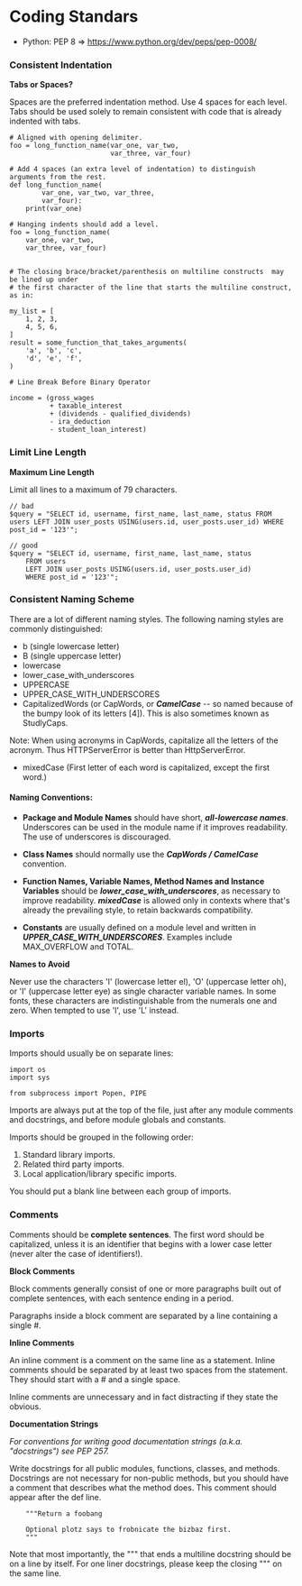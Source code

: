 # Coding Standars 
* Python: PEP 8 => https://www.python.org/dev/peps/pep-0008/


### Consistent Indentation

**Tabs or Spaces?**

Spaces are the preferred indentation method.
Use 4 spaces for each level.
Tabs should be used solely to remain consistent with code that is already indented with tabs.

```
# Aligned with opening delimiter.
foo = long_function_name(var_one, var_two,
                         var_three, var_four)

# Add 4 spaces (an extra level of indentation) to distinguish arguments from the rest.
def long_function_name(
        var_one, var_two, var_three,
        var_four):
    print(var_one)

# Hanging indents should add a level.
foo = long_function_name(
    var_one, var_two,
    var_three, var_four)


# The closing brace/bracket/parenthesis on multiline constructs  may be lined up under 
# the first character of the line that starts the multiline construct, as in:

my_list = [
    1, 2, 3,
    4, 5, 6,
]
result = some_function_that_takes_arguments(
    'a', 'b', 'c',
    'd', 'e', 'f',
)

# Line Break Before Binary Operator

income = (gross_wages
          + taxable_interest
          + (dividends - qualified_dividends)
          - ira_deduction
          - student_loan_interest)

```

### Limit Line Length

**Maximum Line Length**

Limit all lines to a maximum of 79 characters.

```
// bad
$query = "SELECT id, username, first_name, last_name, status FROM users LEFT JOIN user_posts USING(users.id, user_posts.user_id) WHERE post_id = '123'";
 
// good
$query = "SELECT id, username, first_name, last_name, status
    FROM users
    LEFT JOIN user_posts USING(users.id, user_posts.user_id)
    WHERE post_id = '123'";
```

### Consistent Naming Scheme

There are a lot of different naming styles. The following naming styles are commonly distinguished:

* b (single lowercase letter)
* B (single uppercase letter)
* lowercase
* lower_case_with_underscores
* UPPERCASE
* UPPER_CASE_WITH_UNDERSCORES
* CapitalizedWords (or CapWords, or ***CamelCase*** -- so named because of the bumpy look of its letters [4]). This is also sometimes known as StudlyCaps.

Note: When using acronyms in CapWords, capitalize all the letters of the acronym. Thus HTTPServerError is better than HttpServerError.

* mixedCase (First letter of each word is capitalized, except the first word.) 

#### Naming Conventions:
- **Package and Module Names** should have short, ***all-lowercase names***. Underscores can be used in the module name if it improves readability. The use of underscores is discouraged.


- **Class Names** should normally use the ***CapWords / CamelCase*** convention.

- **Function Names, Variable Names, Method Names and Instance Variables** should be ***lower_case_with_underscores***, as necessary to improve readability. ***mixedCase*** is allowed only in contexts where that's already the prevailing style, to retain backwards compatibility.

- **Constants** are usually defined on a module level and written in ***UPPER_CASE_WITH_UNDERSCORES***. Examples include MAX_OVERFLOW and TOTAL.

**Names to Avoid** 

Never use the characters 'l' (lowercase letter el), 'O' (uppercase letter oh), or 'I' (uppercase letter eye) as single character variable names. In some fonts, these characters are indistinguishable from the numerals one and zero. When tempted to use 'l', use 'L' instead.


### Imports
Imports should usually be on separate lines:

```
import os
import sys

from subprocess import Popen, PIPE
```

Imports are always put at the top of the file, just after any module comments and docstrings, and before module globals and constants.

Imports should be grouped in the following order:

1. Standard library imports.
2. Related third party imports.
3. Local application/library specific imports.

You should put a blank line between each group of imports.


### Comments

Comments should be **complete sentences**. The first word should be capitalized, unless it is an identifier that begins with a lower case letter (never alter the case of identifiers!).

**Block Comments**

Block comments generally consist of one or more paragraphs built out of complete sentences, with each sentence ending in a period.

Paragraphs inside a block comment are separated by a line containing a single #.

**Inline Comments**

An inline comment is a comment on the same line as a statement. Inline comments should be separated by at least two spaces from the statement. They should start with a # and a single space.

Inline comments are unnecessary and in fact distracting if they state the obvious.

**Documentation Strings**

*For conventions for writing good documentation strings (a.k.a. "docstrings") see PEP 257.*

Write docstrings for all public modules, functions, classes, and methods. Docstrings are not necessary for non-public methods, but you should have a comment that describes what the method does. This comment should appear after the def line.

```
    """Return a foobang

    Optional plotz says to frobnicate the bizbaz first.
    """
```
Note that most importantly, the """ that ends a multiline docstring should be on a line by itself. For one liner docstrings, please keep the closing """ on the same line.

